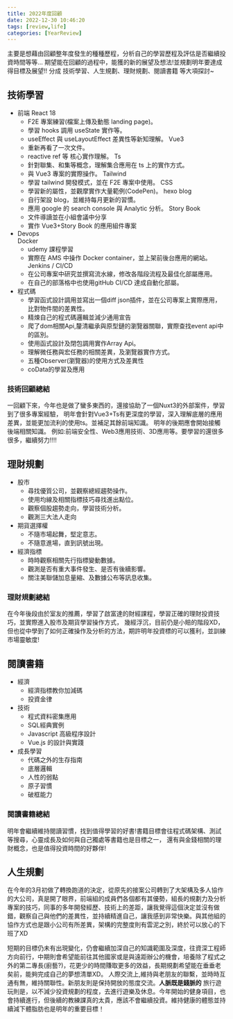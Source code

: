 ```yaml
---
title: 2022年度回顧
date: 2022-12-30 10:46:20
tags: [review,life]
categories: [YearReview]
---
```


主要是想藉由回顧整年度發生的種種歷程，分析自己的學習歷程及評估是否繼續投資時間等等...
期望能在回顧的過程中，能獲的新的展望及想法!並規劃明年要達成得目標及展望!!
分成 技術學習、人生規劃、理財規劃、閱讀書籍 等大項探討~

## 技術學習

- 前端
  React 18
  - F2E 專案練習(檔案上傳及動態 landing page)。
  - 學習 hooks 調用 useState 實作等。
  - useEffect 與 useLayoutEffect 差異性等新知理解。
  Vue3
  - 重新再看了一次文件。
  - reactive ref 等 核心實作理解。
  Ts
  - 針對聯集、和集等概念，理解集合應用在 ts 上的實作方式。
  - 與 Vue3 專案的實際操作。
  Tailwind
  - 學習 tailwind 開發模式，並在 F2E 專案中使用。
  CSS
  - 學習新的屬性，並觀摩實作大量範例(CodePen)。
  hexo blog
  - 自行架設 blog，並維持每月更新的習慣。
  - 應用 google 的 search console 與 Analytic 分析。
  Story Book
  - 文件導讀並在小組會議中分享
  - 實作 Vue3+Story Book 的應用組件專案
- Devops  
  Docker
  - udemy 課程學習
  - 實際在 AMS 中操作 Docker container，並上架前後台應用的網站。
  Jenkins / CI/CD
  - 在公司專案中研究並撰寫流水線，修改各階段流程及最佳化部屬應用。
  - 在自己的部落格中也使用gitHub CI/CD 達成自動化部屬。
- 程式碼
  - 學習函式設計調用並寫出一個diff json插件，並在公司專案上實際應用，比對物件間的差異性。
  - 精煉自己的程式碼邏輯並減少通用宣告
  - 爬了dom相關Api,釐清繼承與原型鏈的瀏覽器關聯，實際查找event api中的區別。
  - 使用函式設計及閉包調用實作Array Api。
  - 理解微任務與宏任務的相關差異，及瀏覽器實作方式。
  - 五種Observer(瀏覽器)的使用方式及差異性
  - coData的學習及應用

### 技術回顧總結

一回顧下來，今年也是做了蠻多東西的，還接協助了一個Nuxt3的外部案件，學習到了很多專案經驗，
明年會針對Vue3+Ts有更深度的學習，深入理解底層的應用差異，並能更加流利的使用ts。並補足其餘前端知識。
明年的後期應會開始接觸後端相關知識。
例如:前端安全性、Web3應用技術、3D應用等。要學習的還很多很多，繼續努力!!!!

## 理財規劃

- 股市
  - 尋找優質公司，並觀察總經趨勢操作。
  - 使用均線及相關指標技巧尋找進出點位。
  - 觀察個股趨勢走向，學習技術分析。
  - 觀測三大法人走向
- 期貨選擇權
  - 不隨市場起舞，堅定意志。
  - 不隨意進場，直到訊號出現。
- 經濟指標
  - 時時觀察相關先行指標變動數據。
  - 觀測是否有重大事件發生、是否有後續影響。
  - 關注美聯儲加息量縮、及數據公布等訊息收集。

### 理財規劃總結

在今年後段由於室友的推薦，學習了啟富達的財經課程，學習正確的理財投資技巧，並實際進入股市及期貨學習操作方式，
幾經浮沉，目前仍是小賠的階段XD，但也從中學到了如何正確操作及分析的方法，期許明年投資標的可以獲利，並訓練市場靈敏度!

## 閱讀書籍

- 經濟
  - 經濟指標教你加減碼
  - 投資金律
- 技術
  - 程式資料密集應用
  - SQL經典實例
  - Javascript 高級程序設計
  - Vue.js 的設計與實踐
- 成長學習
  - 代碼之外的生存指南
  - 底層邏輯
  - 人性的弱點
  - 原子習慣
  - 破框能力

### 閱讀書籍總結

明年會繼續維持閱讀習慣，找到值得學習的好書!書籍目標會往程式碼架構、測試等搜尋，心靈成長及如何與自己獨處等書籍也是目標之一，
還有與金錢相關的理財概念，也是值得投資時間的好夥伴!

## 人生規劃

在今年的3月初做了轉換跑道的決定，從原先的接案公司轉到了大架構及多人協作的大公司，真是開了眼界，前端組的成員們各個都有其優勢，組長的規劃力及分析專案的技巧，同事的多年開發經歷、技術上的差距，讓我覺得這個決定並沒有做錯，觀察自己與他們的差異性，並持續精進自己，讓我感到非常快樂。與其他組的協作方式也是跟小公司有所差異，架構的完整度則有雲泥之別，終於可以放心的下班了XD

短期的目標仍未有出現變化，仍會繼續加深自己的知識範圍及深度，往資深工程師方向前行，中期則會希望能前往其他國家或是與遠距辦公的機會，培養除了程式之外的第二專長(廚藝?)，花更少的時間賺取更多的效益，長期規劃希望能在垂垂老矣前，能夠完成自己的夢想清單XD。
人際交流上,維持與老朋友的聯繫，並時時互通有無，維持關聯性。新朋友則是保持開放的態度交流。**人脈既是錢脈的**
旅行遊玩則是，以不減少投資規劃的程度，去進行遊樂及休息。今年開始的健身項目，也會持續進行，但後續的教練課真的太貴，應該不會繼續投資。維持健康的體態並持續減下體脂肪也是明年的重要目標！

